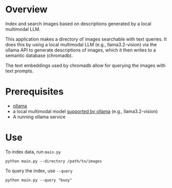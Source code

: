 # Overview
Index and search images based on descriptions generated by a local multimodal LLM.

This application makes a directory of images searchable with text queries. It does this by using a local multimodal LLM (e.g., llama3.2-vision) via the ollama API to generate descriptions of images, which it then writes to a semantic database (chromadb).

The text embeddings used by chromadb allow for querying the images with text prompts.

# Prerequisites

* [ollama](https://ollama.com/)
* a local multimodal model [supported by ollama](https://ollama.com/search?c=vision) (e.g., llama3.2-vision)
* A running ollama service

# Use

To index data, run `main.py`

```
python main.py --directory /path/to/images
```

To query the index, use `--query`

```
python main.py --query "buoy"
```
